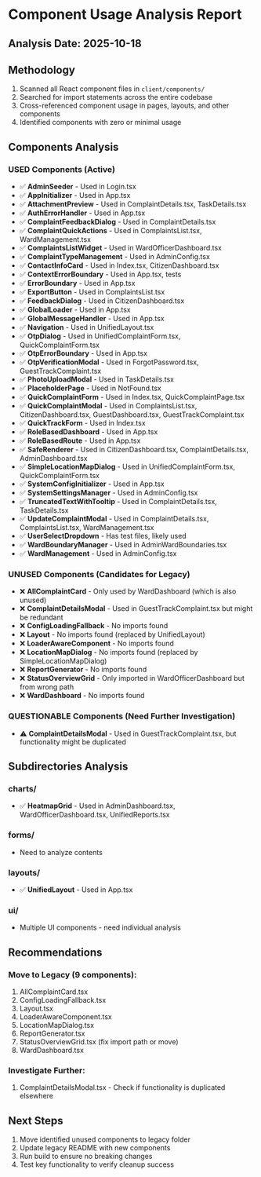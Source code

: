 # Component Usage Analysis Report

## Analysis Date: 2025-10-18

## Methodology
1. Scanned all React component files in `client/components/`
2. Searched for import statements across the entire codebase
3. Cross-referenced component usage in pages, layouts, and other components
4. Identified components with zero or minimal usage

## Components Analysis

### USED Components (Active)
- ✅ **AdminSeeder** - Used in Login.tsx
- ✅ **AppInitializer** - Used in App.tsx
- ✅ **AttachmentPreview** - Used in ComplaintDetails.tsx, TaskDetails.tsx
- ✅ **AuthErrorHandler** - Used in App.tsx
- ✅ **ComplaintFeedbackDialog** - Used in ComplaintDetails.tsx
- ✅ **ComplaintQuickActions** - Used in ComplaintsList.tsx, WardManagement.tsx
- ✅ **ComplaintsListWidget** - Used in WardOfficerDashboard.tsx
- ✅ **ComplaintTypeManagement** - Used in AdminConfig.tsx
- ✅ **ContactInfoCard** - Used in Index.tsx, CitizenDashboard.tsx
- ✅ **ContextErrorBoundary** - Used in App.tsx, tests
- ✅ **ErrorBoundary** - Used in App.tsx
- ✅ **ExportButton** - Used in ComplaintsList.tsx
- ✅ **FeedbackDialog** - Used in CitizenDashboard.tsx
- ✅ **GlobalLoader** - Used in App.tsx
- ✅ **GlobalMessageHandler** - Used in App.tsx
- ✅ **Navigation** - Used in UnifiedLayout.tsx
- ✅ **OtpDialog** - Used in UnifiedComplaintForm.tsx, QuickComplaintForm.tsx
- ✅ **OtpErrorBoundary** - Used in App.tsx
- ✅ **OtpVerificationModal** - Used in ForgotPassword.tsx, GuestTrackComplaint.tsx
- ✅ **PhotoUploadModal** - Used in TaskDetails.tsx
- ✅ **PlaceholderPage** - Used in NotFound.tsx
- ✅ **QuickComplaintForm** - Used in Index.tsx, QuickComplaintPage.tsx
- ✅ **QuickComplaintModal** - Used in ComplaintsList.tsx, CitizenDashboard.tsx, GuestDashboard.tsx, GuestTrackComplaint.tsx
- ✅ **QuickTrackForm** - Used in Index.tsx
- ✅ **RoleBasedDashboard** - Used in App.tsx
- ✅ **RoleBasedRoute** - Used in App.tsx
- ✅ **SafeRenderer** - Used in CitizenDashboard.tsx, ComplaintDetails.tsx, AdminDashboard.tsx
- ✅ **SimpleLocationMapDialog** - Used in UnifiedComplaintForm.tsx, QuickComplaintForm.tsx
- ✅ **SystemConfigInitializer** - Used in App.tsx
- ✅ **SystemSettingsManager** - Used in AdminConfig.tsx
- ✅ **TruncatedTextWithTooltip** - Used in ComplaintDetails.tsx, TaskDetails.tsx
- ✅ **UpdateComplaintModal** - Used in ComplaintDetails.tsx, ComplaintsList.tsx, WardManagement.tsx
- ✅ **UserSelectDropdown** - Has test files, likely used
- ✅ **WardBoundaryManager** - Used in AdminWardBoundaries.tsx
- ✅ **WardManagement** - Used in AdminConfig.tsx

### UNUSED Components (Candidates for Legacy)
- ❌ **AllComplaintCard** - Only used by WardDashboard (which is also unused)
- ❌ **ComplaintDetailsModal** - Used in GuestTrackComplaint.tsx but might be redundant
- ❌ **ConfigLoadingFallback** - No imports found
- ❌ **Layout** - No imports found (replaced by UnifiedLayout)
- ❌ **LoaderAwareComponent** - No imports found
- ❌ **LocationMapDialog** - No imports found (replaced by SimpleLocationMapDialog)
- ❌ **ReportGenerator** - No imports found
- ❌ **StatusOverviewGrid** - Only imported in WardOfficerDashboard but from wrong path
- ❌ **WardDashboard** - No imports found

### QUESTIONABLE Components (Need Further Investigation)
- ⚠️ **ComplaintDetailsModal** - Used in GuestTrackComplaint.tsx, but functionality might be duplicated

## Subdirectories Analysis

### charts/
- ✅ **HeatmapGrid** - Used in AdminDashboard.tsx, WardOfficerDashboard.tsx, UnifiedReports.tsx

### forms/
- Need to analyze contents

### layouts/
- ✅ **UnifiedLayout** - Used in App.tsx

### ui/
- Multiple UI components - need individual analysis

## Recommendations

### Move to Legacy (9 components):
1. AllComplaintCard.tsx
2. ConfigLoadingFallback.tsx  
3. Layout.tsx
4. LoaderAwareComponent.tsx
5. LocationMapDialog.tsx
6. ReportGenerator.tsx
7. StatusOverviewGrid.tsx (fix import path or move)
8. WardDashboard.tsx

### Investigate Further:
1. ComplaintDetailsModal.tsx - Check if functionality is duplicated elsewhere

## Next Steps
1. Move identified unused components to legacy folder
2. Update legacy README with new components
3. Run build to ensure no breaking changes
4. Test key functionality to verify cleanup success